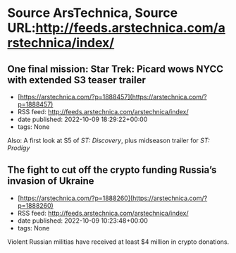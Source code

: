 # Source ArsTechnica, Source URL:http://feeds.arstechnica.com/arstechnica/index/

## One final mission: Star Trek: Picard wows NYCC with extended S3 teaser trailer
 - [https://arstechnica.com/?p=1888457](https://arstechnica.com/?p=1888457)
 - RSS feed: http://feeds.arstechnica.com/arstechnica/index/
 - date published: 2022-10-09 18:29:22+00:00
 - tags: None

Also: A first look at S5 of <em>ST: Discovery</em>, plus midseason trailer for <em>ST: Prodigy</em>

## The fight to cut off the crypto funding Russia’s invasion of Ukraine
 - [https://arstechnica.com/?p=1888260](https://arstechnica.com/?p=1888260)
 - RSS feed: http://feeds.arstechnica.com/arstechnica/index/
 - date published: 2022-10-09 10:23:48+00:00
 - tags: None

Violent Russian militias have received at least $4 million in crypto donations.

